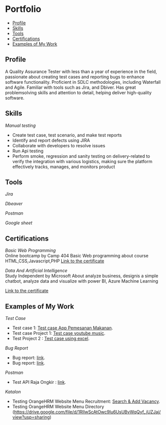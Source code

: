 # Portfolio 
- [Profile](#Profile)
- [Skills](#skills)
- [Tools](#tools)
- [Certifications](#certifications)
- [Examples of My Work](#examples-of-my-work)

## Profile

A Quality Assurance Tester with less than a year of experience in the field, passionate about creating test cases and reporting bugs to enhance software functionality. Proficient in SDLC methodologies, including Waterfall and Agile. Familiar with tools such as Jira, and Dbiver. Has great problemsolving skills and attention to detail, helping deliver high-quality software.

## Skills

_Manual testing_
  * Create test case, test scenario, and make test reports
  *  Identify and report defects using JIRA
  * Collaborate with developers to resolve issues
  * Run Api testing
  * Perform smoke, regression and sanity testing on delivery-related to verify the integration with various logistics, making sure the
platform effectively tracks, manages, and monitors product
 

## Tools

_Jira_
  
_Dbeaver_

_Postman_

_Google sheet_

## Certifications

_Basic Web Programming_   
Online bootcamp by Camp 404 
Basic Web programming  about course HTML,CSS,Javascript,PHP
[Link to the certificate](https://drive.google.com/file/d/1IcwtVyg5Q-C4wtDG5C-lRPussetpQkpo/view?usp=drive_link)

_Data And Artificial Intelligence_  
Study Independent by Microsoft 
About analyze business, designis a simple chatbot, analyze data and visualize with power BI, Azure Machine Learning

[Link to the certificate](https://drive.google.com/drive/search?q=sertif)


## Examples of My Work
_Test Case_  
  * Test case 1: [Test case App Pemesanan Makanan](https://docs.google.com/spreadsheets/d/1-Kcwis4jOlMEnNOnXaNM8cbVpCZVEhT-RrF0b-ngN2E/edit#gid=698960509).
  * Test case Project 1: [Test case youtube music](https://docs.google.com/spreadsheets/d/1RjL37mfrMAKLggqgP1bwrWGUh/edit#gid=1622460097).
  * Test Project 2 : [Test case using excel](https://docs.google.com/spreadsheets/d/1g5XJ2nK6s_hgryYgKAHlCO42Q0Ey1SzoKAkKKMTYXvo/edit?usp=sharing).


_Bug Report_
  * Bug report: [link](https://docs.google.com/document/d/12MZ2Ta89NYDdGeEf-QyniEw7RsppDCvVlIab_bZijQY/edit?usp=sharing).
  * Bug report: [link](https://docs.google.com/document/d/1-m0cJ2J5iIt-T4SlHaT6FOJwFGDu7XP10v3p3ycJ_e8/edit?usp=sharing).
    
_Postman_
  * Test API Raja Ongkir : [link](https://drive.google.com/file/d/1MOzN4cq5QnQFl1Wds99BVwrGOEBoMfTR/view?usp=drive_link).
  

_Katalon_
 * Testing OrangeHRM Website Menu Recruitment: [Search & Add Vacancy](https://drive.google.com/file/d/1hyuNgSG09PK1dQcaddKeuKcjQk97eNwo/view?usp=sharing).
 * Testing OrangeHRM Website Menu Directory (https://drive.google.com/file/d/1RIlwScAtOwc9lu6UsUBvWqQyf_jUZJaj/view?usp=sharing)



